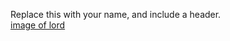 Replace this with your name, and include a header.\
[image of lord](https://www.google.com/search?q=lord+images&sxsrf=ALeKk02nRFGDB0JXx5nlwGtGbmRozcZVfg:1617895605301&source=lnms&tbm=isch&sa=X&ved=2ahUKEwjApNnm-u7vAhXGcn0KHZXuC1MQ_AUoAXoECAEQAw&biw=1366&bih=625#imgrc=BHQ6XJ62YBDBjM)

